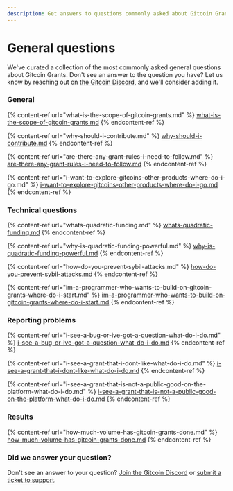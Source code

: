 ```yaml
---
description: Get answers to questions commonly asked about Gitcoin Grants.
---
```


# General questions

We've curated a collection of the most commonly asked general questions about Gitcoin Grants. Don't see an answer to the question you have? Let us know by reaching out on [the Gitcoin Discord](https://discord.com/invite/b5PEjyVFXT), and we'll consider adding it.

### General

{% content-ref url="what-is-the-scope-of-gitcoin-grants.md" %}
[what-is-the-scope-of-gitcoin-grants.md](what-is-the-scope-of-gitcoin-grants.md)
{% endcontent-ref %}

{% content-ref url="why-should-i-contribute.md" %}
[why-should-i-contribute.md](why-should-i-contribute.md)
{% endcontent-ref %}

{% content-ref url="are-there-any-grant-rules-i-need-to-follow.md" %}
[are-there-any-grant-rules-i-need-to-follow.md](are-there-any-grant-rules-i-need-to-follow.md)
{% endcontent-ref %}

{% content-ref url="i-want-to-explore-gitcoins-other-products-where-do-i-go.md" %}
[i-want-to-explore-gitcoins-other-products-where-do-i-go.md](i-want-to-explore-gitcoins-other-products-where-do-i-go.md)
{% endcontent-ref %}



### Technical questions

{% content-ref url="whats-quadratic-funding.md" %}
[whats-quadratic-funding.md](whats-quadratic-funding.md)
{% endcontent-ref %}

{% content-ref url="why-is-quadratic-funding-powerful.md" %}
[why-is-quadratic-funding-powerful.md](why-is-quadratic-funding-powerful.md)
{% endcontent-ref %}

{% content-ref url="how-do-you-prevent-sybil-attacks.md" %}
[how-do-you-prevent-sybil-attacks.md](how-do-you-prevent-sybil-attacks.md)
{% endcontent-ref %}

{% content-ref url="im-a-programmer-who-wants-to-build-on-gitcoin-grants-where-do-i-start.md" %}
[im-a-programmer-who-wants-to-build-on-gitcoin-grants-where-do-i-start.md](im-a-programmer-who-wants-to-build-on-gitcoin-grants-where-do-i-start.md)
{% endcontent-ref %}



### Reporting problems

{% content-ref url="i-see-a-bug-or-ive-got-a-question-what-do-i-do.md" %}
[i-see-a-bug-or-ive-got-a-question-what-do-i-do.md](i-see-a-bug-or-ive-got-a-question-what-do-i-do.md)
{% endcontent-ref %}

{% content-ref url="i-see-a-grant-that-i-dont-like-what-do-i-do.md" %}
[i-see-a-grant-that-i-dont-like-what-do-i-do.md](i-see-a-grant-that-i-dont-like-what-do-i-do.md)
{% endcontent-ref %}

{% content-ref url="i-see-a-grant-that-is-not-a-public-good-on-the-platform-what-do-i-do.md" %}
[i-see-a-grant-that-is-not-a-public-good-on-the-platform-what-do-i-do.md](i-see-a-grant-that-is-not-a-public-good-on-the-platform-what-do-i-do.md)
{% endcontent-ref %}



### Results

{% content-ref url="how-much-volume-has-gitcoin-grants-done.md" %}
[how-much-volume-has-gitcoin-grants-done.md](how-much-volume-has-gitcoin-grants-done.md)
{% endcontent-ref %}



### Did we answer your question?

Don't see an answer to your question? [Join the Gitcoin Discord](https://discord.gg/b5PEjyVFXT) or [submit a ticket to support](https://support.gitcoin.co/new/).
